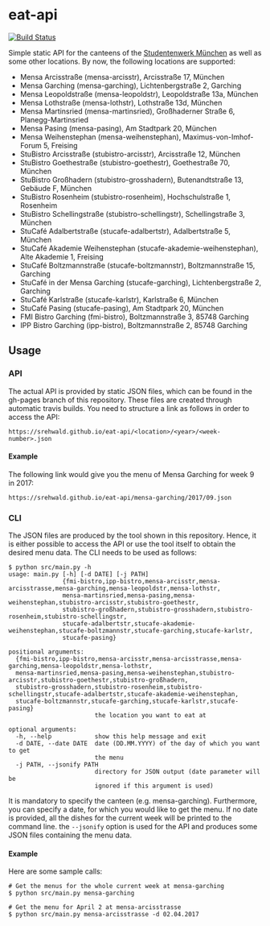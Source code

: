 # eat-api

[![Build Status](https://travis-ci.org/srehwald/eat-api.svg?branch=master)](https://travis-ci.org/srehwald/eat-api)

Simple static API for the canteens of the [Studentenwerk München](http://www.studentenwerk-muenchen.de) as well as some other locations. By now, the following locations are supported:

 - Mensa Arcisstraße (mensa-arcisstr), Arcisstraße 17, München
 - Mensa Garching (mensa-garching), Lichtenbergstraße 2, Garching
 - Mensa Leopoldstraße (mensa-leopoldstr), Leopoldstraße 13a, München
 - Mensa Lothstraße (mensa-lothstr), Lothstraße 13d, München
 - Mensa Martinsried (mensa-martinsried), Großhaderner Straße 6, Planegg-Martinsried
 - Mensa Pasing (mensa-pasing), Am Stadtpark 20, München
 - Mensa Weihenstephan (mensa-weihenstephan), Maximus-von-Imhof-Forum 5, Freising
 - StuBistro Arcisstraße (stubistro-arcisstr), Arcisstraße 12, München
 - StuBistro Goethestraße (stubistro-goethestr), Goethestraße 70, München
 - StuBistro Großhadern (stubistro-grosshadern), Butenandtstraße 13, Gebäude F, München
 - StuBistro Rosenheim (stubistro-rosenheim), Hochschulstraße 1, Rosenheim
 - StuBistro Schellingstraße (stubistro-schellingstr), Schellingstraße 3, München
 - StuCafé Adalbertstraße (stucafe-adalbertstr), Adalbertstraße 5, München
 - StuCafé Akademie Weihenstephan (stucafe-akademie-weihenstephan), Alte Akademie 1, Freising
 - StuCafé Boltzmannstraße (stucafe-boltzmannstr), Boltzmannstraße 15, Garching
 - StuCafé in der Mensa Garching (stucafe-garching), Lichtenbergstraße 2, Garching
 - StuCafé Karlstraße (stucafe-karlstr), Karlstraße 6, München
 - StuCafé Pasing (stucafe-pasing), Am Stadtpark 20, München
 - FMI Bistro Garching (fmi-bistro), Boltzmannstraße 3, 85748 Garching
 - IPP Bistro Garching (ipp-bistro), Boltzmannstraße 2, 85748 Garching

## Usage

### API
The actual API is provided by static JSON files, which can be found in the gh-pages branch of this repository. These files are created through automatic travis builds. You need to structure a link as follows in order to access the API:
```
https://srehwald.github.io/eat-api/<location>/<year>/<week-number>.json
```

#### Example
The following link would give you the menu of Mensa Garching for week 9 in 2017:
```
https://srehwald.github.io/eat-api/mensa-garching/2017/09.json
```

### CLI
The JSON files are produced by the tool shown in this repository. Hence, it is either possible to access the API or use the tool itself to obtain the desired menu data. The CLI needs to be used as follows:

```
$ python src/main.py -h
usage: main.py [-h] [-d DATE] [-j PATH]
               {fmi-bistro,ipp-bistro,mensa-arcisstr,mensa-arcisstrasse,mensa-garching,mensa-leopoldstr,mensa-lothstr,
               mensa-martinsried,mensa-pasing,mensa-weihenstephan,stubistro-arcisstr,stubistro-goethestr,
               stubistro-großhadern,stubistro-grosshadern,stubistro-rosenheim,stubistro-schellingstr,
               stucafe-adalbertstr,stucafe-akademie-weihenstephan,stucafe-boltzmannstr,stucafe-garching,stucafe-karlstr,
               stucafe-pasing}

positional arguments:
  {fmi-bistro,ipp-bistro,mensa-arcisstr,mensa-arcisstrasse,mensa-garching,mensa-leopoldstr,mensa-lothstr,
  mensa-martinsried,mensa-pasing,mensa-weihenstephan,stubistro-arcisstr,stubistro-goethestr,stubistro-großhadern,
  stubistro-grosshadern,stubistro-rosenheim,stubistro-schellingstr,stucafe-adalbertstr,stucafe-akademie-weihenstephan,
  stucafe-boltzmannstr,stucafe-garching,stucafe-karlstr,stucafe-pasing}
                        the location you want to eat at

optional arguments:
  -h, --help            show this help message and exit
  -d DATE, --date DATE  date (DD.MM.YYYY) of the day of which you want to get
                        the menu
  -j PATH, --jsonify PATH
                        directory for JSON output (date parameter will be
                        ignored if this argument is used)
```

It is mandatory to specify the canteen (e.g. mensa-garching). Furthermore, you can specify a date, for which you would like to get the menu. If no date is provided, all the dishes for the current week will be printed to the command line. the `--jsonify` option is used for the API and produces some JSON files containing the menu data. 

#### Example
Here are some sample calls:

```
# Get the menus for the whole current week at mensa-garching
$ python src/main.py mensa-garching

# Get the menu for April 2 at mensa-arcisstrasse
$ python src/main.py mensa-arcisstrasse -d 02.04.2017
```
